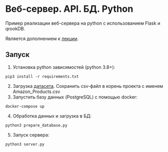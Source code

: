 # Веб-сервер. API. БД. Python


Пример реализации веб-сервера на python
с использованием Flask и qrookDB.

Является дополнением к [лекции](https://docs.google.com/presentation/d/1Sk0qyoZXA3FUL-WbVS4pAXzNs902p9MTqVIWkMqKA4I/edit?usp=sharing).


## Запуск

1. Установка python зависимостей (python 3.8+):
```shell
pip3 install -r requirements.txt
```

2. Загрузка [датасета](https://www.kaggle.com/datasets/nguyenngocphung/10000-amazon-products-dataset).
Сохранить csv-файл в корень проекта с именем Amazon_Products.csv
3. Запустить базу данных (PostgreSQL) с помощью docker:
```shell
docker-compose up
```
4. Обработка данных и загрузка в БД:
```shell
python3 prepare_database.py
```
5. Запуск сервера:
```shell
python3 server.py
```